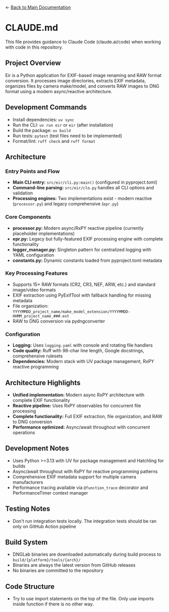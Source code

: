 ← [Back to Main Documentation](README.md)

# CLAUDE.md

This file provides guidance to Claude Code (claude.ai/code) when working with code in this repository.

## Project Overview

Eir is a Python application for EXIF-based image renaming and RAW format conversion. It processes image directories, extracts EXIF metadata, organizes files by camera make/model, and converts RAW images to DNG format using a modern async/reactive architecture.

## Development Commands

- Install dependencies: `uv sync`
- Run the CLI: `uv run eir` or `eir` (after installation)
- Build the package: `uv build`
- Run tests: `pytest` (test files need to be implemented)
- Format/lint: `ruff check` and `ruff format`

## Architecture

### Entry Points and Flow
- **Main CLI entry:** `src/eir/cli.py:main()` (configured in pyproject.toml)
- **Command-line parsing:** `src/eir/clo.py` handles all CLI options and validation
- **Processing engines:** Two implementations exist - modern reactive (`processor.py`) and legacy comprehensive (`epr.py`)

### Core Components
- **processor.py:** Modern async/RxPY reactive pipeline (currently placeholder implementations)
- **epr.py:** Legacy but fully-featured EXIF processing engine with complete functionality
- **logger_manager.py:** Singleton pattern for centralized logging with YAML configuration
- **constants.py:** Dynamic constants loaded from pyproject.toml metadata

### Key Processing Features
- Supports 15+ RAW formats (CR2, CR3, NEF, ARW, etc.) and standard image/video formats
- EXIF extraction using PyExifTool with fallback handling for missing metadata
- File organization: `YYYYMMDD_project_name/make_model_extension/YYYYMMDD-HHMM_project_name_###.ext`
- RAW to DNG conversion via pydngconverter

### Configuration
- **Logging:** Uses `logging.yaml` with console and rotating file handlers
- **Code quality:** Ruff with 98-char line length, Google docstrings, comprehensive rulesets
- **Dependencies:** Modern stack with UV package management, RxPY reactive programming

## Architecture Highlights
- **Unified implementation:** Modern async RxPY architecture with complete EXIF functionality
- **Reactive pipeline:** Uses RxPY observables for concurrent file processing
- **Complete functionality:** Full EXIF extraction, file organization, and RAW to DNG conversion
- **Performance optimized:** Async/await throughout with concurrent operations

## Development Notes
- Uses Python >=3.13 with UV for package management and Hatchling for builds
- Async/await throughout with RxPY for reactive programming patterns
- Comprehensive EXIF metadata support for multiple camera manufacturers
- Performance tracing available via `@function_trace` decorator and PerformanceTimer context manager

## Testing Notes
- Don't run integration tests locally. The integration tests should be ran only on GitHub Action pipeline

## Build System
- DNGLab binaries are downloaded automatically during build process to `build/{platform}/tools/{arch}/`
- Binaries are always the latest version from GitHub releases
- No binaries are committed to the repository

## Code Structure
- Try to use import statements on the top of the file. Only use imports inside function if there is no other way.
